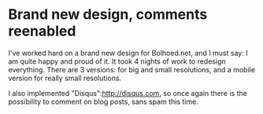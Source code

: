 # Brand new design, comments reenabled
I've worked hard on a brand new design for Bolhoed.net, and I must say: I am quite happy and proud of it. It took 4 nights of work to redesign everything. There are 3 versions: for big and small resolutions, and a mobile version for really small resolutions.

I also implemented "Disqus":http://disqus.com, so once again there is the possibility to comment on blog posts, sans spam this time.